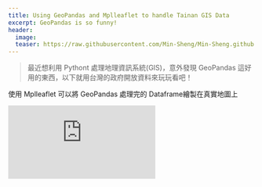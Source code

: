 ```yaml
---
title: Using GeoPandas and Mplleaflet to handle Tainan GIS Data
excerpt: GeoPandas is so funny!
header:
  image: 
  teaser: https://raw.githubusercontent.com/Min-Sheng/Min-Sheng.github.io/master/_current_projects/images/tainan_villages&river_observs.png
---
```

> 最近想利用 Pythont 處理地理資訊系統(GIS)，意外發現 GeoPandas 這好用的東西，以下就用台灣的政府開放資料來玩玩看吧！

使用 Mplleaflet 可以將 GeoPandas 處理完的 Dataframe繪製在真實地圖上

<iframe src="https://hmvmgga3dvbaxrnyqrms9g-on.drv.tw/intelcityfile/village/map/_map.html" frameborder="0"></iframe>
